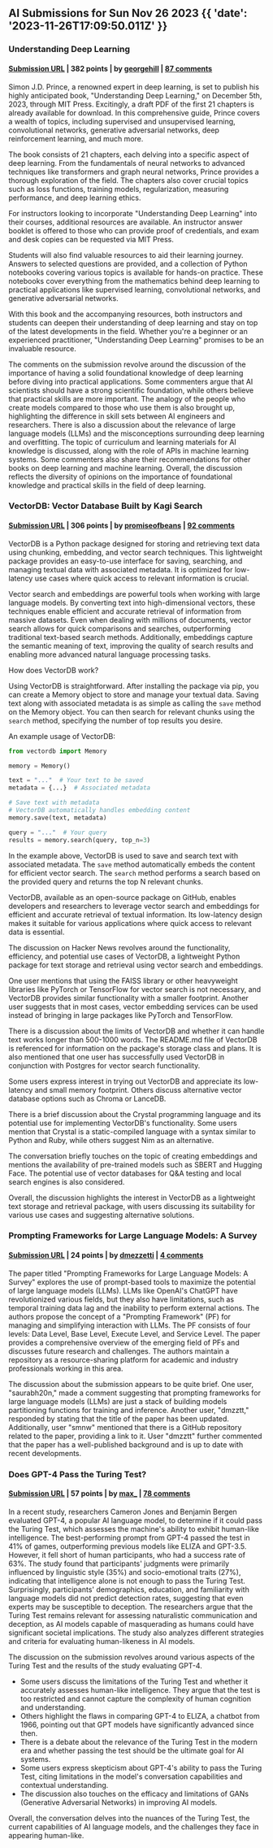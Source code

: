 ## AI Submissions for Sun Nov 26 2023 {{ 'date': '2023-11-26T17:09:50.011Z' }}

### Understanding Deep Learning

#### [Submission URL](https://udlbook.github.io/udlbook/) | 382 points | by [georgehill](https://news.ycombinator.com/user?id=georgehill) | [87 comments](https://news.ycombinator.com/item?id=38424939)

Simon J.D. Prince, a renowned expert in deep learning, is set to publish his highly anticipated book, "Understanding Deep Learning," on December 5th, 2023, through MIT Press. Excitingly, a draft PDF of the first 21 chapters is already available for download. In this comprehensive guide, Prince covers a wealth of topics, including supervised and unsupervised learning, convolutional networks, generative adversarial networks, deep reinforcement learning, and much more.

The book consists of 21 chapters, each delving into a specific aspect of deep learning. From the fundamentals of neural networks to advanced techniques like transformers and graph neural networks, Prince provides a thorough exploration of the field. The chapters also cover crucial topics such as loss functions, training models, regularization, measuring performance, and deep learning ethics.

For instructors looking to incorporate "Understanding Deep Learning" into their courses, additional resources are available. An instructor answer booklet is offered to those who can provide proof of credentials, and exam and desk copies can be requested via MIT Press.

Students will also find valuable resources to aid their learning journey. Answers to selected questions are provided, and a collection of Python notebooks covering various topics is available for hands-on practice. These notebooks cover everything from the mathematics behind deep learning to practical applications like supervised learning, convolutional networks, and generative adversarial networks.

With this book and the accompanying resources, both instructors and students can deepen their understanding of deep learning and stay on top of the latest developments in the field. Whether you're a beginner or an experienced practitioner, "Understanding Deep Learning" promises to be an invaluable resource.

The comments on the submission revolve around the discussion of the importance of having a solid foundational knowledge of deep learning before diving into practical applications. Some commenters argue that AI scientists should have a strong scientific foundation, while others believe that practical skills are more important. The analogy of the people who create models compared to those who use them is also brought up, highlighting the difference in skill sets between AI engineers and researchers. There is also a discussion about the relevance of large language models (LLMs) and the misconceptions surrounding deep learning and overfitting. The topic of curriculum and learning materials for AI knowledge is discussed, along with the role of APIs in machine learning systems. Some commenters also share their recommendations for other books on deep learning and machine learning. Overall, the discussion reflects the diversity of opinions on the importance of foundational knowledge and practical skills in the field of deep learning.

### VectorDB: Vector Database Built by Kagi Search

#### [Submission URL](https://vectordb.com/) | 306 points | by [promiseofbeans](https://news.ycombinator.com/user?id=promiseofbeans) | [92 comments](https://news.ycombinator.com/item?id=38420554)

VectorDB is a Python package designed for storing and retrieving text data using chunking, embedding, and vector search techniques. This lightweight package provides an easy-to-use interface for saving, searching, and managing textual data with associated metadata. It is optimized for low-latency use cases where quick access to relevant information is crucial.

Vector search and embeddings are powerful tools when working with large language models. By converting text into high-dimensional vectors, these techniques enable efficient and accurate retrieval of information from massive datasets. Even when dealing with millions of documents, vector search allows for quick comparisons and searches, outperforming traditional text-based search methods. Additionally, embeddings capture the semantic meaning of text, improving the quality of search results and enabling more advanced natural language processing tasks.

How does VectorDB work?

Using VectorDB is straightforward. After installing the package via pip, you can create a Memory object to store and manage your textual data. Saving text along with associated metadata is as simple as calling the `save` method on the Memory object. You can then search for relevant chunks using the `search` method, specifying the number of top results you desire.

An example usage of VectorDB:

```python
from vectordb import Memory

memory = Memory()

text = "..."  # Your text to be saved
metadata = {...}  # Associated metadata

# Save text with metadata
# VectorDB automatically handles embedding content
memory.save(text, metadata)

query = "..."  # Your query
results = memory.search(query, top_n=3)
```

In the example above, VectorDB is used to save and search text with associated metadata. The `save` method automatically embeds the content for efficient vector search. The `search` method performs a search based on the provided query and returns the top N relevant chunks.

VectorDB, available as an open-source package on GitHub, enables developers and researchers to leverage vector search and embeddings for efficient and accurate retrieval of textual information. Its low-latency design makes it suitable for various applications where quick access to relevant data is essential.

The discussion on Hacker News revolves around the functionality, efficiency, and potential use cases of VectorDB, a lightweight Python package for text storage and retrieval using vector search and embeddings.

One user mentions that using the FAISS library or other heavyweight libraries like PyTorch or TensorFlow for vector search is not necessary, and VectorDB provides similar functionality with a smaller footprint. Another user suggests that in most cases, vector embedding services can be used instead of bringing in large packages like PyTorch and TensorFlow.

There is a discussion about the limits of VectorDB and whether it can handle text works longer than 500-1000 words. The README.md file of VectorDB is referenced for information on the package's storage class and plans. It is also mentioned that one user has successfully used VectorDB in conjunction with Postgres for vector search functionality.

Some users express interest in trying out VectorDB and appreciate its low-latency and small memory footprint. Others discuss alternative vector database options such as Chroma or LanceDB.

There is a brief discussion about the Crystal programming language and its potential use for implementing VectorDB's functionality. Some users mention that Crystal is a static-compiled language with a syntax similar to Python and Ruby, while others suggest Nim as an alternative.

The conversation briefly touches on the topic of creating embeddings and mentions the availability of pre-trained models such as SBERT and Hugging Face. The potential use of vector databases for Q&A testing and local search engines is also considered.

Overall, the discussion highlights the interest in VectorDB as a lightweight text storage and retrieval package, with users discussing its suitability for various use cases and suggesting alternative solutions.

### Prompting Frameworks for Large Language Models: A Survey

#### [Submission URL](https://arxiv.org/abs/2311.12785) | 24 points | by [dmezzetti](https://news.ycombinator.com/user?id=dmezzetti) | [4 comments](https://news.ycombinator.com/item?id=38422264)

The paper titled "Prompting Frameworks for Large Language Models: A Survey" explores the use of prompt-based tools to maximize the potential of large language models (LLMs). LLMs like OpenAI's ChatGPT have revolutionized various fields, but they also have limitations, such as temporal training data lag and the inability to perform external actions. The authors propose the concept of a "Prompting Framework" (PF) for managing and simplifying interaction with LLMs. The PF consists of four levels: Data Level, Base Level, Execute Level, and Service Level. The paper provides a comprehensive overview of the emerging field of PFs and discusses future research and challenges. The authors maintain a repository as a resource-sharing platform for academic and industry professionals working in this area.

The discussion about the submission appears to be quite brief. One user, "saurabh20n," made a comment suggesting that prompting frameworks for large language models (LLMs) are just a stack of building models partitioning functions for training and inference. Another user, "dmzztt," responded by stating that the title of the paper has been updated. Additionally, user "smnw" mentioned that there is a GitHub repository related to the paper, providing a link to it. User "dmzztt" further commented that the paper has a well-published background and is up to date with recent developments.

### Does GPT-4 Pass the Turing Test?

#### [Submission URL](https://arxiv.org/abs/2310.20216) | 57 points | by [max_](https://news.ycombinator.com/user?id=max_) | [78 comments](https://news.ycombinator.com/item?id=38424009)

In a recent study, researchers Cameron Jones and Benjamin Bergen evaluated GPT-4, a popular AI language model, to determine if it could pass the Turing Test, which assesses the machine's ability to exhibit human-like intelligence. The best-performing prompt from GPT-4 passed the test in 41% of games, outperforming previous models like ELIZA and GPT-3.5. However, it fell short of human participants, who had a success rate of 63%. The study found that participants' judgments were primarily influenced by linguistic style (35%) and socio-emotional traits (27%), indicating that intelligence alone is not enough to pass the Turing Test. Surprisingly, participants' demographics, education, and familiarity with language models did not predict detection rates, suggesting that even experts may be susceptible to deception. The researchers argue that the Turing Test remains relevant for assessing naturalistic communication and deception, as AI models capable of masquerading as humans could have significant societal implications. The study also analyzes different strategies and criteria for evaluating human-likeness in AI models.

The discussion on the submission revolves around various aspects of the Turing Test and the results of the study evaluating GPT-4.

- Some users discuss the limitations of the Turing Test and whether it accurately assesses human-like intelligence. They argue that the test is too restricted and cannot capture the complexity of human cognition and understanding.
- Others highlight the flaws in comparing GPT-4 to ELIZA, a chatbot from 1966, pointing out that GPT models have significantly advanced since then.
- There is a debate about the relevance of the Turing Test in the modern era and whether passing the test should be the ultimate goal for AI systems.
- Some users express skepticism about GPT-4's ability to pass the Turing Test, citing limitations in the model's conversation capabilities and contextual understanding.
- The discussion also touches on the efficacy and limitations of GANs (Generative Adversarial Networks) in improving AI models.

Overall, the conversation delves into the nuances of the Turing Test, the current capabilities of AI language models, and the challenges they face in appearing human-like.

